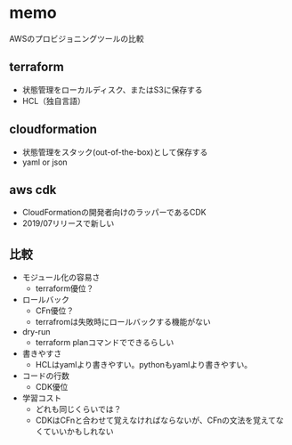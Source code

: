 # memo
AWSのプロビジョニングツールの比較

## terraform
 - 状態管理をローカルディスク、またはS3に保存する
 - HCL（独自言語）

## cloudformation
 - 状態管理をスタック(out-of-the-box)として保存する
 - yaml or json 

## aws cdk
 - CloudFormationの開発者向けのラッパーであるCDK
 - 2019/07リリースで新しい

## 比較
 - モジュール化の容易さ
    - terraform優位？
 - ロールバック
    - CFn優位？
    - terrafromは失敗時にロールバックする機能がない
 - dry-run
    - terraform planコマンドでできるらしい
 - 書きやすさ
    - HCLはyamlより書きやすい。pythonもyamlより書きやすい。
 - コードの行数
    - CDK優位
 - 学習コスト
    - どれも同じくらいでは？
    - CDKはCFnと合わせて覚えなければならないが、CFnの文法を覚えてなくていいかもしれない
